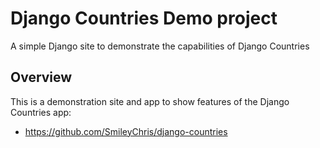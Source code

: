 
# Django Countries Demo project

A simple Django site to demonstrate the capabilities of Django Countries


## Overview


This is a demonstration site and app to show features of the Django Countries app:

* https://github.com/SmileyChris/django-countries

